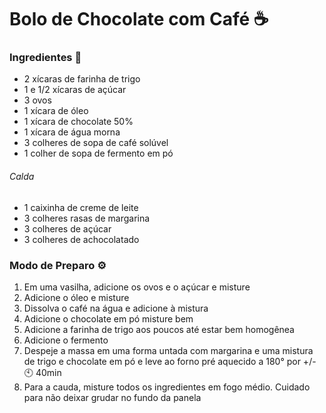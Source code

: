 # Bolo de Chocolate com Café :coffee: 

### Ingredientes :page_with_curl:

- 2 xícaras de farinha de trigo 
- 1 e 1/2 xícaras de açúcar 
- 3 ovos 
- 1 xícara de óleo 
- 1 xícara de chocolate 50% 
- 1 xícara de água morna 
- 3 colheres de sopa de café solúvel 
- 1 colher de sopa de fermento em pó

###### Calda

- 1 caixinha de creme de leite 
- 3 colheres rasas de margarina 
- 3 colheres de açúcar  
- 3 colheres de achocolatado

### Modo de Preparo :gear:

1. Em uma vasilha, adicione os ovos e o açúcar e misture
2. Adicione o óleo e misture
3. Dissolva o café na água e adicione à mistura
4. Adicione o chocolate em pó  misture bem
5. Adicione a farinha de trigo aos poucos até estar bem homogênea
6. Adicione o fermento
7. Despeje a massa em uma forma untada com margarina e uma mistura de trigo e chocolate em pó e leve ao forno pré aquecido a 180° por +/- :clock10: 40min
8. Para a cauda, misture todos os ingredientes em fogo médio. Cuidado para não deixar grudar no fundo da panela
